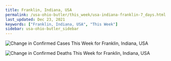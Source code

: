```yaml
---
title: Franklin, Indiana, USA
permalink: /usa-ohio-butler/this_week/usa-indiana-franklin-7_days.html
last_updated: Dec 23, 2021
keywords: ["Franklin, Indiana, USA", "This Week"]
sidebar: usa-ohio-butler_sidebar
---
```


![Change in Confirmed Cases This Week for Franklin, Indiana, USA](/covid_tracker/images/graphs/usa-indiana-franklin-delta_confirmed-7_days_graph.png)

![Change in Confirmed Deaths This Week for Franklin, Indiana, USA](/covid_tracker/images/graphs/usa-indiana-franklin-delta_deaths-7_days_graph.png)
